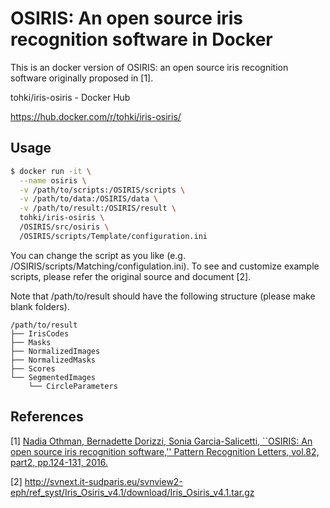# OSIRIS: An open source iris recognition software in Docker

This is an docker version of OSIRIS: an open source iris recognition software originally proposed in [1].

tohki/iris-osiris - Docker Hub

https://hub.docker.com/r/tohki/iris-osiris/

## Usage
```bash
$ docker run -it \
  --name osiris \
  -v /path/to/scripts:/OSIRIS/scripts \
  -v /path/to/data:/OSIRIS/data \
  -v /path/to/result:/OSIRIS/result \
  tohki/iris-osiris \
  /OSIRIS/src/osiris \
  /OSIRIS/scripts/Template/configuration.ini
```
You can change the script as you like (e.g.  /OSIRIS/scripts/Matching/configulation.ini).
To see and customize example scripts, please refer the original source and document [2].

Note that /path/to/result should have the following structure (please make blank folders).

```
/path/to/result
├── IrisCodes
├── Masks
├── NormalizedImages
├── NormalizedMasks
├── Scores
└── SegmentedImages
    └── CircleParameters
```

## References
[1] [Nadia Othman, Bernadette Dorizzi, Sonia Garcia-Salicetti, ``OSIRIS: An open source iris recognition software,'' Pattern Recognition Letters, vol.82, part2, pp.124-131, 2016.](https://www.sciencedirect.com/science/article/pii/S0167865515002986)

[2] http://svnext.it-sudparis.eu/svnview2-eph/ref_syst/Iris_Osiris_v4.1/download/Iris_Osiris_v4.1.tar.gz
